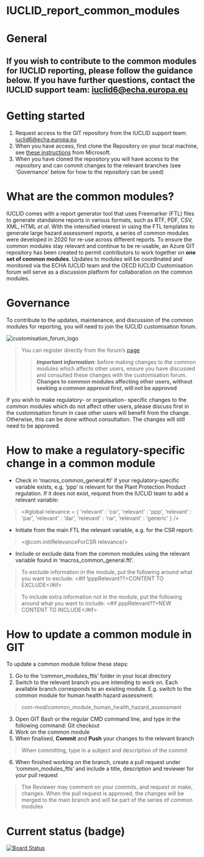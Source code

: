 # IUCLID_report_common_modules

# General
If you wish to contribute to the common modules for IUCLID reporting, please follow the guidance below. If you have further questions, contact the IUCLID support team: iuclid6@echa.europa.eu 
----
# Getting started
1. Request access to the GIT repository from the IUCLID support team: iuclid6@echa.europa.eu
2. When you have access, first clone the Repository on your local machine, see [these instructions](https://docs.microsoft.com/en-us/azure/devops/repos/git/clone?view=azure-devops&tabs=visual-studio) from Microsoft.
3. When you have cloned the repository you will have access to the repository and can commit changes to the relevant branches (see 'Governance' below for how to the repository can be used)

# What are the common modules?
IUCLID comes with a report generator tool that uses Freemarker (FTL) files to generate standalone reports in various formats, such as RTF, PDF, CSV, XML, HTML _et al_. With the intensified interest in using the FTL templates to generate large hazard assessment reports, a series of common modules were developed in 2020 for re-use across different reports. To ensure the common modules stay relevant and continue to be re-usable, an Azure GIT repository has been created to permit contributors to work together on **one set of common modules**.
Updates to modules will be coordinated and monitored via the ECHA IUCLID team and the OECD IUCLID Customisation forum will serve as a discussion platform for collaboration on the common modules.

# Governance
To contribute to the updates, maintenance, and discussion of the common modules for reporting, you will need to join the IUCLID customisation forum.

![customisation_forum_logo](https://user-images.githubusercontent.com/79448331/109633690-0b795300-7b51-11eb-8ed1-2175dcbec7cf.jpg)

> You can register directly from the forum’s [page](https://community.oecd.org/community/iuclidcustomisation)
>> **_Important information_**: before making changes to the common modules which affects other users, ensure you have discussed and consulted these changes with the customisation forum.
**Changes to common modules affecting other users, without seeking a common approval first, will not be approved**

If you wish to make regulatory- or organisation- specific changes to the common modules which do not affect other users, please discuss first in the customisation forum in case other users will benefit from the change. Otherwise, this can be done without consultation. The changes will still need to be approved.

# How to make a regulatory-specific change in a common module
- Check in ‘macros_common_general.ftl’ if your regulatory-specific variable exists, e.g. ‘ppp’ is relevant for the Plant Protection Product regulation. If it does not exist, request from the IUCLID team to add a relevant variable:

> <#global relevance = {
'relevant' : 'csr',
'relevant' : 'ppp',
'relevant' : 'par',
'relevant' : 'dar',
'relevant' : 'rar',
'relevant' : 'generic'
} />

- Initiate from the main FTL the relevant variable, e.g. for the CSR report:
> <@com.initiRelevanceForCSR relevance/>

 - Include or exclude data from the common modules using the relevant variable found in ‘macros_common_general.ftl’. 

> To exclude information in the module, put the following around what you want to exclude:
<#if !pppRelevant??>CONTENT TO EXCLUDE</#if>	

> To include extra information not in the module, put the following around what you want to include:
<#if pppRelevant??>NEW CONTENT TO INCLUDE</#if>	

# How to update a common module in GIT
To update a common module follow these steps:
1.	Go to the ‘common_modules_ftls’ folder in your local directory
2.	Switch to the relevant branch you are intending to work on. Each available branch corresponds to an existing module. E.g. switch to the common module for human health hazard assessment: 
> com-mod/common_module_human_health_hazard_assessment
3. Open GIT Bash or the regular CMD command line, and type in the following command:
Git checkout <name of branch>
4.	Work on the common module
5. When finalised, **Commit** and **Push** your changes to the relevant branch
> When committing, type in a subject and description of the commit
6. When finished working on the branch, create a pull request under ‘common_modules_ftls’ and include a title, description and reviewer for your pull request
> The Reviewer may comment on your commits, and request or make, changes. When the pull request is approved, the changes will be merged to the main branch and will be part of the series of common modules

# Current status (badge)
[![Board Status](https://dev.azure.com/echa-ecm/8fd87d2f-4297-4bd5-b438-08eaa6ad1ff0/50047eca-0f52-43a3-ac58-fbcc622f051d/_apis/work/boardbadge/237ea8d0-b186-4e6c-9a12-a5b02a966f1d)](https://dev.azure.com/echa-ecm/8fd87d2f-4297-4bd5-b438-08eaa6ad1ff0/_boards/board/t/50047eca-0f52-43a3-ac58-fbcc622f051d/Microsoft.RequirementCategory/)
